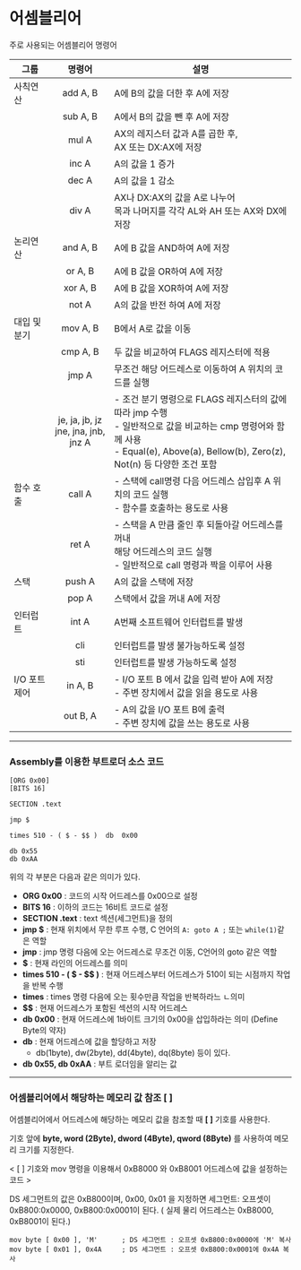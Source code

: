 # 어셈블리어

주로 사용되는 어셈블리어 명령어

| 그룹         |                  명령어                  | 설명                                                         |
| ------------ | :--------------------------------------: | ------------------------------------------------------------ |
| 사칙연산     |                 add A, B                 | A에 B의 값을 더한 후 A에 저장                                |
|              |                 sub A, B                 | A에서 B의 값을 뺀 후 A에 저장                                |
|              |                  mul A                   | AX의 레지스터 값과 A를 곱한 후,<br />AX 또는 DX:AX에 저장    |
|              |                  inc A                   | A의 값을 1 증가                                              |
|              |                  dec A                   | A의 값을 1 감소                                              |
|              |                  div A                   | AX나 DX:AX의 값을 A로 나누어 <br />목과 나머지를 각각 AL와 AH 또는 AX와 DX에 저장 |
| 논리연산     |                 and A, B                 | A에 B 값을 AND하여 A에 저장                                  |
|              |                 or A, B                  | A에 B 값을 OR하여 A에 저장                                   |
|              |                 xor A, B                 | A에 B 값을 XOR하여 A에 저장                                  |
|              |                  not A                   | A의 값을 반전 하여 A에 저장                                  |
| 대입 및 분기 |                 mov A, B                 | B에서 A로 값을 이동                                          |
|              |                 cmp A, B                 | 두 값을 비교하여 FLAGS 레지스터에 적용                       |
|              |                  jmp A                   | 무조건 해당 어드레스로 이동하여 A 위치의 코드를 실행         |
|              | je, ja, jb, jz<br />jne, jna, jnb, jnz A | - 조건 분기 명령으로 FLAGS 레지스터의 값에 따라 jmp 수행<br />- 일반적으로 값을 비교하는 cmp 명령어와 함께 사용<br />- Equal(e), Above(a), Bellow(b), Zero(z), Not(n) 등 다양한 조건 포함 |
| 함수 호출    |                  call A                  | - 스택에 call명령 다음 어드레스 삽입후 A 위치의 코드 실행<br />- 함수를 호출하는 용도로 사용 |
|              |                  ret A                   | - 스택을 A 만큼 줄인 후 되돌아갈 어드레스를 꺼내<br />해당 어드레스의 코드 실행<br />- 일반적으로 call 명령과 짝을 이루어 사용 |
| 스택         |                  push A                  | A의 값을 스택에 저장                                         |
|              |                  pop A                   | 스택에서 값을 꺼내 A에 저장                                  |
| 인터럽트     |                  int A                   | A번째 소프트웨어 인터럽트를 발생                             |
|              |                   cli                    | 인터럽트를 발생 불가능하도록 설정                            |
|              |                   sti                    | 인터럽트를 발생 가능하도록 설정                              |
| I/O 포트제어 |                 in A, B                  | - I/O 포트 B 에서 값을 입력 받아 A에 저장<br />- 주변 장치에서 값을 읽을 용도로 사용 |
|              |                 out B, A                 | - A의 값을 I/O 포트 B에 출력 <br />- 주변 장치에 값을 쓰는 용도로 사용 |

<hr>

### Assembly를 이용한 부트로더 소스 코드

```assembly
[ORG 0x00]
[BITS 16]

SECTION .text

jmp $

times 510 - ( $ - $$ )	db	0x00

db 0x55
db 0xAA
```

위의 각 부분은 다음과 같은 의미가 있다.

- **ORG 0x00** : 코드의 시작 어드레스를 0x00으로 설정
- **BITS 16** : 이하의 코드는 16비트 코드로 설정
- **SECTION .text** : text 섹션(세그먼트)을 정의
- **jmp $** : 현재 위치에서 무한 루프 수행, C 언어의 ``A: goto A ;`` 또는 ``while(1)``같은 역할
- **jmp** : jmp 명령 다음에 오는 어드레스로 무조건 이동, C언어의 goto 같은 역할
- **$** :  현재 라인의 어드레스를 의미
- **times 510 - ( $ - $$ )** : 현재 어드레스부터 어드레스가 510이 되는 시점까지 작업을 반복 수행
- **times** : times 명령 다음에 오는 횟수만큼 작업을 반복하라느 ㄴ의미
- **$$** : 현재 어드레스가 포함된 섹션의 시작 어드레스
- **db 0x00** : 현재 어드레스에 1바이트 크기의 0x00을 삽입하라는 의미 (Define Byte의 약자)
- **db** : 현재 어드레스에 값을 할당하고 저장
  - db(1byte), dw(2byte), dd(4byte), dq(8byte) 등이 있다.
- **db 0x55, db 0xAA** : 부트 로더임을 알리는 값

<hr>

### 어셈블리어에서 해당하는 메모리 값 참조 [ ]

어셈블리어에서 어드레스에 해당하는 메모리 값을 참조할 때 **[ ]** 기호를 사용한다.

기호 앞에 **byte, word (2Byte), dword (4Byte), qword (8Byte)** 를 사용하여 메모리 크기를 지정한다.

<  [ ] 기호와 mov 명령을 이용해서 0xB8000 와 0xB8001 어드레스에 값을 설정하는 코드 >

DS  세그먼트의 값은 0xB800이며,
0x00, 0x01 을 지정하면 세그먼트: 오프셋이 0xB800:0x0000, 0xB800:0x0001이 된다.
( 실제 물리 어드레스는 0xB8000, 0xB8001이 된다.)

```assembly
mov byte [ 0x00 ], 'M'		; DS 세그먼트 : 오프셋 0xB800:0x0000에 'M' 복사
mov byte [ 0x01 ], 0x4A		; DS 세그먼트 : 오프셋 0xB800:0x0001에 0x4A 복사
```

